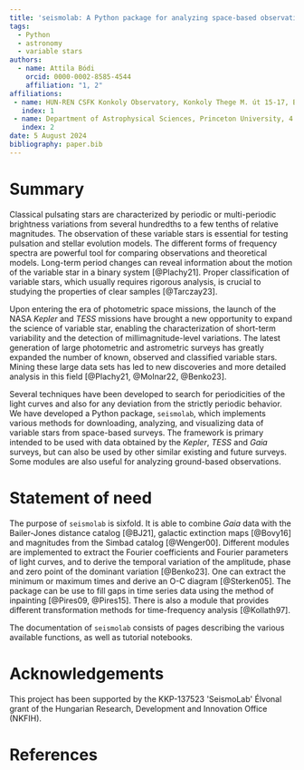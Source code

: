 ```yaml
---
title: 'seismolab: A Python package for analyzing space-based observations of variable stars'
tags:
  - Python
  - astronomy
  - variable stars
authors:
  - name: Attila Bódi
    orcid: 0000-0002-8585-4544
    affiliation: "1, 2"
affiliations:
 - name: HUN-REN CSFK Konkoly Observatory, Konkoly Thege M. út 15-17, Budapest, 1121, Hungary
   index: 1
 - name: Department of Astrophysical Sciences, Princeton University, 4 Ivy Lane, Princeton, NJ 08544, USA
   index: 2
date: 5 August 2024
bibliography: paper.bib
---
```


# Summary

Classical pulsating stars are characterized by periodic or multi-periodic brightness variations from several hundredths to a few tenths of relative magnitudes. The observation of these variable stars is essential for testing pulsation and stellar evolution models. The different forms of frequency spectra are powerful tool for comparing observations and theoretical models. Long-term period changes can reveal information about the motion of the variable star in a binary system [@Plachy21]. Proper classification of variable stars, which usually requires rigorous analysis, is crucial to studying the properties of clear samples [@Tarczay23].

Upon entering the era of photometric space missions, the launch of the NASA *Kepler* and *TESS* missions have brought a new opportunity to expand the science of variable star, enabling the characterization of short-term variability and the detection of millimagnitude-level variations. The latest generation of large photometric and astrometric surveys has greatly expanded the number of known, observed and classified variable stars. Mining these large data sets has led to new discoveries and more detailed analysis in this field [@Plachy21, @Molnar22, @Benko23].

Several techniques have been developed to search for periodicities of the light curves and also for any deviation from the strictly periodic behavior. We have developed a Python package, ``seismolab``, which implements various methods for downloading, analyzing, and visualizing data of variable stars from space-based surveys. The framework is primary intended to be used with data obtained by the *Kepler*, *TESS* and *Gaia* surveys, but can also be used by other similar existing and future surveys. Some modules are also useful for analyzing ground-based observations.

# Statement of need

The purpose of ``seismolab`` is sixfold. It is able to combine *Gaia* data with the Bailer-Jones distance catalog [@BJ21], galactic extinction maps [@Bovy16] and magnitudes from the Simbad catalog [@Wenger00]. Different modules are implemented to extract the Fourier coefficients and Fourier parameters of light curves, and to derive the temporal variation of the amplitude, phase and zero point of the dominant variation [@Benko23]. One can extract the minimum or maximum times and derive an O-C diagram [@Sterken05]. The package can be use to fill gaps in time series data using the method of inpainting [@Pires09, @Pires15]. There is also a module that provides different transformation methods for time-frequency analysis [@Kollath97].

The documentation of `seismolab` consists of pages describing the various
available functions, as well as tutorial notebooks.

# Acknowledgements
This project has been supported by the KKP-137523 'SeismoLab' Élvonal grant of the Hungarian Research, Development and Innovation Office (NKFIH).

# References
